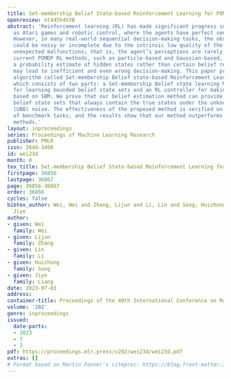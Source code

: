 ```yaml
---
title: Set-membership Belief State-based Reinforcement Learning for POMDPs
openreview: ot445h4SVB
abstract: 'Reinforcement learning (RL) has made significant progress in areas such
  as Atari games and robotic control, where the agents have perfect sensing capabilities.
  However, in many real-world sequential decision-making tasks, the observation data
  could be noisy or incomplete due to the intrinsic low quality of the sensors or
  unexpected malfunctions; that is, the agent’s perceptions are rarely perfect. The
  current POMDP RL methods, such as particle-based and Gaussian-based, can only provide
  a probability estimate of hidden states rather than certain belief regions, which
  may lead to inefficient and even wrong decision-making. This paper proposes a novel
  algorithm called Set-membership Belief state-based Reinforcement Learning (SBRL),
  which consists of two parts: a Set-membership Belief state learning Model (SBM)
  for learning bounded belief state sets and an RL controller for making decisions
  based on SBM. We prove that our belief estimation method can provide a series of
  belief state sets that always contain the true states under the unknown-but-bounded
  (UBB) noise. The effectiveness of the proposed method is verified on a collection
  of benchmark tasks, and the results show that our method outperforms the state-of-the-art
  methods.'
layout: inproceedings
series: Proceedings of Machine Learning Research
publisher: PMLR
issn: 2640-3498
id: wei23d
month: 0
tex_title: Set-membership Belief State-based Reinforcement Learning for {POMDP}s
firstpage: 36856
lastpage: 36867
page: 36856-36867
order: 36856
cycles: false
bibtex_author: Wei, Wei and Zhang, Lijun and Li, Lin and Song, Huizhong and Liang,
  Jiye
author:
- given: Wei
  family: Wei
- given: Lijun
  family: Zhang
- given: Lin
  family: Li
- given: Huizhong
  family: Song
- given: Jiye
  family: Liang
date: 2023-07-03
address: 
container-title: Proceedings of the 40th International Conference on Machine Learning
volume: '202'
genre: inproceedings
issued:
  date-parts:
  - 2023
  - 7
  - 3
pdf: https://proceedings.mlr.press/v202/wei23d/wei23d.pdf
extras: []
# Format based on Martin Fenner's citeproc: https://blog.front-matter.io/posts/citeproc-yaml-for-bibliographies/
---
```

